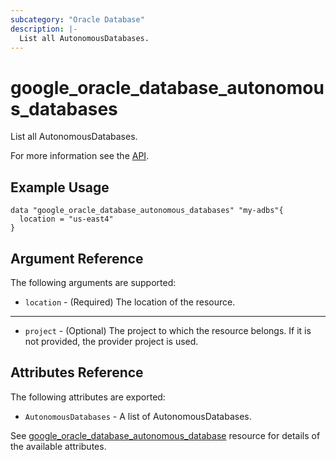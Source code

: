 ```yaml
---
subcategory: "Oracle Database"
description: |-
  List all AutonomousDatabases.
---
```


# google_oracle_database_autonomous_databases

List all AutonomousDatabases.

For more information see the
[API](https://cloud.google.com/oracle/database/docs/reference/rest/v1/projects.locations.autonomousDatabases).

## Example Usage

```hcl
data "google_oracle_database_autonomous_databases" "my-adbs"{
  location = "us-east4"
}
```

## Argument Reference

The following arguments are supported:

* `location` - (Required) The location of the resource.

- - -
* `project` - (Optional) The project to which the resource belongs. If it
    is not provided, the provider project is used.

## Attributes Reference

The following attributes are exported:

* `AutonomousDatabases` - A list of AutonomousDatabases.

See [google_oracle_database_autonomous_database](https://registry.terraform.io/providers/hashicorp/google/latest/docs/resources/oracle_database_autonomous_database#argument-reference) resource for details of the available attributes.